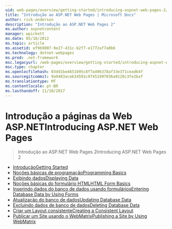 ```yaml
---
uid: web-pages/overview/getting-started/introducing-aspnet-web-pages-2/index
title: "Introdução ao ASP.NET Web Pages | Microsoft Docs"
author: rick-anderson
description: "Introdução ao ASP.NET Web Pages 2"
ms.author: aspnetcontent
manager: wpickett
ms.date: 05/18/2012
ms.topic: article
ms.assetid: ef969007-9e27-431c-b2f7-e1772af7a0b6
ms.technology: dotnet-webpages
ms.prod: .net-framework
msc.legacyurl: /web-pages/overview/getting-started/introducing-aspnet-web-pages-2
msc.type: chapter
ms.openlocfilehash: 03dd1be4651b95c8f7a496378af33e371cead64f
ms.sourcegitcommit: 9a9483aceb34591c97451997036a9120c3fe2baf
ms.translationtype: MT
ms.contentlocale: pt-BR
ms.lasthandoff: 11/10/2017
---
```

<a name="introducing-aspnet-web-pages"></a><span data-ttu-id="a4035-103">Introdução a páginas da Web ASP.NET</span><span class="sxs-lookup"><span data-stu-id="a4035-103">Introducing ASP.NET Web Pages</span></span>
====================
> <span data-ttu-id="a4035-104">Introdução ao ASP.NET Web Pages 2</span><span class="sxs-lookup"><span data-stu-id="a4035-104">Introducing ASP.NET Web Pages 2</span></span>


- [<span data-ttu-id="a4035-105">Introdução</span><span class="sxs-lookup"><span data-stu-id="a4035-105">Getting Started</span></span>](getting-started.md)
- [<span data-ttu-id="a4035-106">Noções básicas de programação</span><span class="sxs-lookup"><span data-stu-id="a4035-106">Programming Basics</span></span>](intro-to-web-pages-programming.md)
- [<span data-ttu-id="a4035-107">Exibindo dados</span><span class="sxs-lookup"><span data-stu-id="a4035-107">Displaying Data</span></span>](displaying-data.md)
- [<span data-ttu-id="a4035-108">Noções básicas do formulário HTML</span><span class="sxs-lookup"><span data-stu-id="a4035-108">HTML Form Basics</span></span>](form-basics.md)
- [<span data-ttu-id="a4035-109">Inserindo dados do banco de dados usando formulários</span><span class="sxs-lookup"><span data-stu-id="a4035-109">Entering Database Data by Using Forms</span></span>](entering-data.md)
- [<span data-ttu-id="a4035-110">Atualização do banco de dados</span><span class="sxs-lookup"><span data-stu-id="a4035-110">Updating Database Data</span></span>](updating-data.md)
- [<span data-ttu-id="a4035-111">Excluindo dados de banco de dados</span><span class="sxs-lookup"><span data-stu-id="a4035-111">Deleting Database Data</span></span>](deleting-data.md)
- [<span data-ttu-id="a4035-112">Criar um Layout consistente</span><span class="sxs-lookup"><span data-stu-id="a4035-112">Creating a Consistent Layout</span></span>](layouts.md)
- [<span data-ttu-id="a4035-113">Publicar um Site usando o WebMatrix</span><span class="sxs-lookup"><span data-stu-id="a4035-113">Publishing a Site by Using WebMatrix</span></span>](publishing.md)
